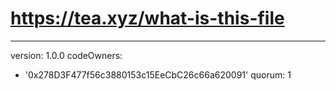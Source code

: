 
# https://tea.xyz/what-is-this-file
---
version: 1.0.0
codeOwners:
  - '0x278D3F477f56c3880153c15EeCbC26c66a620091'
quorum: 1
